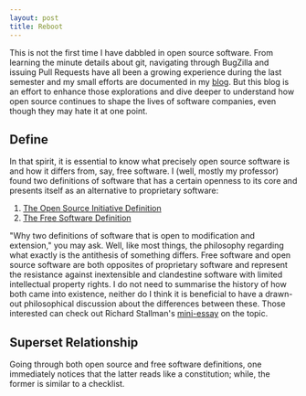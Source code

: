 ```yaml
---
layout: post
title: Reboot
---
```

This is not the first time I have dabbled in open source software. From learning the minute details about git, navigating through BugZilla and issuing Pull Requests have all been a growing experience during the last semester and my small efforts are documented in my [blog](https://hunter-college-cs-ossd.github.io/f0cus10-weekly/). But this blog is an effort to enhance those explorations and dive deeper to understand how open source continues to shape the lives of software companies, even though they may hate it at one point. 

## Define
In that spirit, it is essential to know what precisely open source software is and how it differs from, say, free software. I (well, mostly my professor) found two definitions of software that has a certain openness to its core and presents itself as an alternative to proprietary software: 

1. [The Open Source Initiative Definition](https://opensource.org/osd)
2. [The Free Software Definition](https://www.gnu.org/philosophy/free-sw.html)

"Why two definitions of software that is open to modification and extension," you may ask. Well, like most things, the philosophy regarding what exactly is the antithesis of something differs. Free software and open source software are both opposites of proprietary software and represent the resistance against inextensible and clandestine software with limited intellectual property rights. I do not need to summarise the history of how both came into existence, neither do I think it is beneficial to have a drawn-out philosophical discussion about the differences between these. Those interested can check out Richard Stallman's [mini-essay](https://www.gnu.org/philosophy/open-source-misses-the-point.html#fsf-links) on the topic. 

## Superset Relationship
Going through both open source and free software definitions, one immediately notices that the latter reads like a constitution; while, the former is similar to a checklist. 
